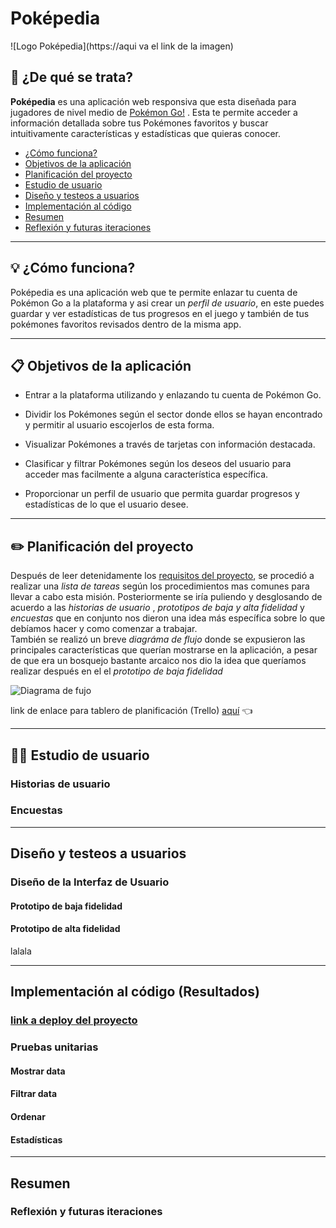 # Poképedia
![Logo Poképedia](https://aqui va el link de la imagen)


## 👀 ¿De qué se trata? 
**Poképedia** es una aplicación web responsiva que esta diseñada para jugadores de nivel medio de [Pokémon Go!](https://www.pokemongo.com/es-es/) . Esta te permite acceder a información detallada sobre tus Pokémones favoritos y buscar intuitivamente características y estadísticas que quieras conocer. 

* [¿Cómo funciona?](#como-funciona)
* [Objetivos de la aplicación](#objetivos-de-la-aplicacion)
* [Planificación del proyecto](#planificacion-del-proyecto)
* [Estudio de usuario](#estudio-de-usuario)
* [Diseño y testeos a usuarios](#diseño-y-testeo-a-usuarios)
* [Implementación al código](#implementación-al-codigo)
* [Resumen](#resumen)
* [Reflexión y futuras iteraciones](#reflexion-y-futuras-iteraciones)


***

## 💡 ¿Cómo funciona? 
Poképedia es una aplicación web que te permite enlazar tu cuenta de Pokémon Go a la plataforma y asi crear un *perfil de usuario*, en este puedes guardar y ver estadísticas de tus progresos en el juego y también de tus pokémones favoritos revisados dentro de la misma app. 
***
## 📋 Objetivos de la aplicación 
* Entrar a la plataforma utilizando y enlazando tu cuenta de Pokémon Go. 
* Dividir los Pokémones según el sector donde ellos se hayan encontrado y permitir al usuario escojerlos de esta forma. 
* Visualizar Pokémones a través de tarjetas con información destacada.

* Clasificar y filtrar Pokémones según los deseos del usuario para acceder mas facilmente a alguna característica específica. 

* Proporcionar un perfil de usuario que permita guardar progresos y estadísticas de lo que el usuario desee. 

***
## ✏️ Planificación del proyecto
 
 Después de leer detenidamente los [requisitos del proyecto](https://github.com/Laboratoria/SCL008-data-lovers), se procedió a realizar una *lista de tareas* según los procedimientos mas comunes para llevar a cabo esta misión. Posteriormente se iría puliendo y desglosando de acuerdo a las *historias de usuario* , *prototipos de baja y alta fidelidad* y *encuestas* que en conjunto nos dieron una idea más específica sobre lo que debíamos hacer y como comenzar a trabajar.  
 También se realizó un breve *diagráma de flujo* donde se expusieron las principales características que querían mostrarse en la aplicación, a pesar de que era un bosquejo bastante arcaico nos dio la idea que queríamos realizar después en el el *prototipo de baja fidelidad*

 ![Diagrama de fujo](https://ibb.co/jfppy8f)

 link de enlace para tablero de planificación (Trello) [aquí](https://trello.com/b/YGdTtMSS/proyecto-2-data-lovers) 👈

***
## 👦👧 Estudio de usuario

### Historias de usuario


### Encuestas
***
## Diseño y testeos a usuarios

### Diseño de la Interfaz de Usuario
#### Prototipo de baja fidelidad
#### Prototipo de alta fidelidad

lalala
***

## Implementación al código (Resultados)
### [link a deploy del proyecto](lalal)
### Pruebas unitarias 
#### Mostrar data
#### Filtrar data
#### Ordenar 
#### Estadísticas 
***

## Resumen
### Reflexión y futuras iteraciones



